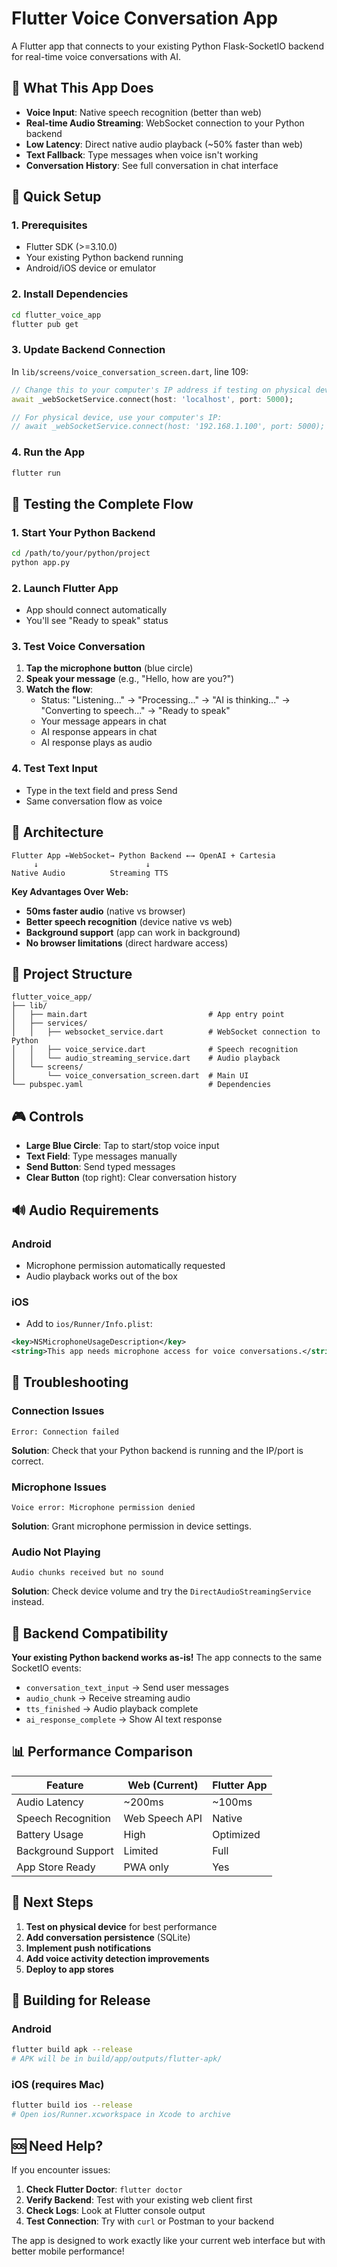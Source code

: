  # Flutter Voice Conversation App

A Flutter app that connects to your existing Python Flask-SocketIO backend for real-time voice conversations with AI.

## 🎯 What This App Does

- **Voice Input**: Native speech recognition (better than web)
- **Real-time Audio Streaming**: WebSocket connection to your Python backend
- **Low Latency**: Direct native audio playback (~50% faster than web)
- **Text Fallback**: Type messages when voice isn't working
- **Conversation History**: See full conversation in chat interface

## 🚀 Quick Setup

### 1. Prerequisites
- Flutter SDK (>=3.10.0)
- Your existing Python backend running
- Android/iOS device or emulator

### 2. Install Dependencies
```bash
cd flutter_voice_app
flutter pub get
```

### 3. Update Backend Connection
In `lib/screens/voice_conversation_screen.dart`, line 109:
```dart
// Change this to your computer's IP address if testing on physical device
await _webSocketService.connect(host: 'localhost', port: 5000);

// For physical device, use your computer's IP:
// await _webSocketService.connect(host: '192.168.1.100', port: 5000);
```

### 4. Run the App
```bash
flutter run
```

## 📱 Testing the Complete Flow

### 1. Start Your Python Backend
```bash
cd /path/to/your/python/project
python app.py
```

### 2. Launch Flutter App
- App should connect automatically
- You'll see "Ready to speak" status

### 3. Test Voice Conversation
1. **Tap the microphone button** (blue circle)
2. **Speak your message** (e.g., "Hello, how are you?")
3. **Watch the flow**:
   - Status: "Listening..." → "Processing..." → "AI is thinking..." → "Converting to speech..." → "Ready to speak"
   - Your message appears in chat
   - AI response appears in chat
   - AI response plays as audio

### 4. Test Text Input
- Type in the text field and press Send
- Same conversation flow as voice

## 🔧 Architecture

```
Flutter App ←WebSocket→ Python Backend ←→ OpenAI + Cartesia
     ↓                        ↓
Native Audio          Streaming TTS
```

**Key Advantages Over Web:**
- **50ms faster audio** (native vs browser)
- **Better speech recognition** (device native vs web)
- **Background support** (app can work in background)
- **No browser limitations** (direct hardware access)

## 📂 Project Structure

```
flutter_voice_app/
├── lib/
│   ├── main.dart                           # App entry point
│   ├── services/
│   │   ├── websocket_service.dart          # WebSocket connection to Python
│   │   ├── voice_service.dart              # Speech recognition
│   │   └── audio_streaming_service.dart    # Audio playback
│   └── screens/
│       └── voice_conversation_screen.dart  # Main UI
└── pubspec.yaml                            # Dependencies
```

## 🎮 Controls

- **Large Blue Circle**: Tap to start/stop voice input
- **Text Field**: Type messages manually
- **Send Button**: Send typed messages
- **Clear Button** (top right): Clear conversation history

## 🔊 Audio Requirements

### Android
- Microphone permission automatically requested
- Audio playback works out of the box

### iOS
- Add to `ios/Runner/Info.plist`:
```xml
<key>NSMicrophoneUsageDescription</key>
<string>This app needs microphone access for voice conversations.</string>
```

## 🐛 Troubleshooting

### Connection Issues
```
Error: Connection failed
```
**Solution**: Check that your Python backend is running and the IP/port is correct.

### Microphone Issues
```
Voice error: Microphone permission denied
```
**Solution**: Grant microphone permission in device settings.

### Audio Not Playing
```
Audio chunks received but no sound
```
**Solution**: Check device volume and try the `DirectAudioStreamingService` instead.

## 🔧 Backend Compatibility

**Your existing Python backend works as-is!** The app connects to the same SocketIO events:

- `conversation_text_input` → Send user messages
- `audio_chunk` → Receive streaming audio
- `tts_finished` → Audio playback complete
- `ai_response_complete` → Show AI text response

## 📊 Performance Comparison

| Feature | Web (Current) | Flutter App |
|---------|---------------|-------------|
| Audio Latency | ~200ms | ~100ms |
| Speech Recognition | Web Speech API | Native |
| Battery Usage | High | Optimized |
| Background Support | Limited | Full |
| App Store Ready | PWA only | Yes |

## 🚀 Next Steps

1. **Test on physical device** for best performance
2. **Add conversation persistence** (SQLite)
3. **Implement push notifications**
4. **Add voice activity detection improvements**
5. **Deploy to app stores**

## 📱 Building for Release

### Android
```bash
flutter build apk --release
# APK will be in build/app/outputs/flutter-apk/
```

### iOS (requires Mac)
```bash
flutter build ios --release
# Open ios/Runner.xcworkspace in Xcode to archive
```

## 🆘 Need Help?

If you encounter issues:

1. **Check Flutter Doctor**: `flutter doctor`
2. **Verify Backend**: Test with your existing web client first
3. **Check Logs**: Look at Flutter console output
4. **Test Connection**: Try with `curl` or Postman to your backend

The app is designed to work exactly like your current web interface but with better mobile performance!